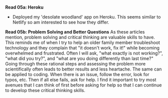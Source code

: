 **Read 05a: Heroku**
* Deployed my 'desolate woodland' app on Heroku. This seems similar to Netlify so am interested to see how they differ.


**Read 05b: Problem Solving and Better Questions**
As these articles mention, problem solving and critical thinking are valuable skills to have. This reminds me of when I try to help an older family member troubleshoot technology and they complain that "it doesn't work, fix it!" while becoming overwhelmed and frustrated. Often I will ask, "what exactly is not working?", "what did you try?", and "what are you doing differently than last time?" Going through these rational steps and assessing the problem more scientifically often leads to better results and less heartache. The same can be applied to coding. When there is an issue, follow the error, look for typos, etc. Then if all else fails, ask for help. I find it important to try most avenues that I can think of first before asking for help so that I can continue to develop these critical thinking skills.